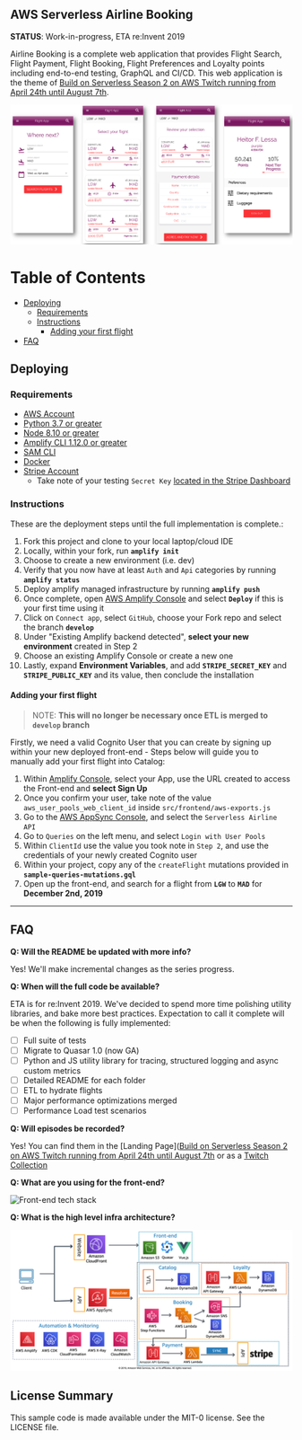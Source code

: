 ## AWS Serverless Airline Booking

**STATUS**: Work-in-progress, ETA re:Invent 2019

Airline Booking is a complete web application that provides Flight Search, Flight Payment, Flight Booking, Flight Preferences and Loyalty points including end-to-end testing, GraphQL and CI/CD. This web application is the theme of [Build on Serverless Season 2 on AWS Twitch running from April 24th until August 7th](https://pages.awscloud.com/GLOBAL-devstrategy-OE-BuildOnServerless-2019-reg-event.html).

![Serverless Airline Booking sample](./media/prototype-web.png)

Table of Contents
=================

* [Deploying](#Deploying)
    - [Requirements](#Requirements)
    - [Instructions](#Instructions)
        + [Adding your first flight](#Adding-your-first-flight)
* [FAQ](#FAQ)

## Deploying

### Requirements

* [AWS Account](https://aws.amazon.com/account/)
* [Python 3.7 or greater](https://realpython.com/installing-python/)
* [Node 8.10 or greater](https://nodejs.org/en/download/)
* [Amplify CLI 1.12.0 or greater](https://aws-amplify.github.io/docs/cli-toolchain/quickstart#quickstart)
* [SAM CLI](https://docs.aws.amazon.com/serverless-application-model/latest/developerguide/serverless-sam-cli-install.html)
* [Docker](https://docs.docker.com/install/)
* [Stripe Account](https://dashboard.stripe.com/register)
    - Take note of your testing `Secret Key` [located in the Stripe Dashboard](https://support.stripe.com/questions/locate-api-keys)

### Instructions

These are the deployment steps until the full implementation is complete.:

1) Fork this project and clone to your local laptop/cloud IDE
2) Locally, within your fork, run **`amplify init`**
3) Choose to create a new environment (i.e. dev)
4) Verify that you now have at least `Auth` and `Api` categories by running **`amplify status`**
5) Deploy amplify managed infrastructure by running **`amplify push`**
6) Once complete, open [AWS Amplify Console](https://eu-west-1.console.aws.amazon.com/amplify/home) and select **`Deploy`** if this is your first time using it
7) Click on `Connect app`, select `GitHub`, choose your Fork repo and select the branch **`develop`**
8) Under "Existing Amplify backend detected", **select your new environment** created in Step 2
9) Choose an existing Amplify Console or create a new one
10) Lastly, expand **Environment Variables**, and add **`STRIPE_SECRET_KEY`** and **`STRIPE_PUBLIC_KEY`** and its value, then conclude the installation

#### Adding your first flight

> NOTE: **This will no longer be necessary once ETL is merged to `develop` branch**

Firstly, we need a valid Cognito User that you can create by signing up within your new deployed front-end - Steps below will guide you to manually add your first flight into Catalog:

1. Within [Amplify Console](https://eu-west-1.console.aws.amazon.com/amplify/home), select your App, use the URL created to access the Front-end and **select Sign Up**
2. Once you confirm your user, take note of the value `aws_user_pools_web_client_id` inside `src/frontend/aws-exports.js`
3. Go to the [AWS AppSync Console](https://eu-west-1.console.aws.amazon.com/appsync/home), and select the `Serverless Airline API`
4. Go to `Queries` on the left menu, and select `Login with User Pools`
5. Within `ClientId` use the value you took note in `Step 2`, and use the credentials of your newly created Cognito user
6. Within your project, copy any of the `createFlight` mutations provided in **`sample-queries-mutations.gql`**
7. Open up the front-end, and search for a flight from **`LGW`** to **`MAD`** for **December 2nd, 2019**

---

## FAQ

**Q: Will the README be updated with more info?**

Yes! We'll make incremental changes as the series progress.

**Q: When will the full code be available?**

ETA is for re:Invent 2019. We've decided to spend more time polishing utility libraries, and bake more best practices. Expectation to call it complete will be when the following is fully implemented:

* [ ] Full suite of tests
* [ ] Migrate to Quasar 1.0 (now GA)
* [ ] Python and JS utility library for tracing, structured logging and async custom metrics
* [ ] Detailed README for each folder
* [ ] ETL to hydrate flights
* [ ] Major performance optimizations merged
* [ ] Performance Load test scenarios

**Q: Will episodes be recorded?**

Yes! You can find them in the [Landing Page]([Build on Serverless Season 2 on AWS Twitch running from April 24th until August 7th](https://pages.awscloud.com/GLOBAL-devstrategy-OE-BuildOnServerless-2019-reg-event.html) or as a [Twitch Collection](https://www.twitch.tv/collections/2s5GEfNTuRXCeg)

**Q: What are you using for the front-end?**

![Front-end tech stack](./media/prototype-frontend.png)

**Q: What is the high level infra architecture?**

![Serverless Airline Architecture](./media/prototype-architecture.png)

## License Summary

This sample code is made available under the MIT-0 license. See the LICENSE file.
